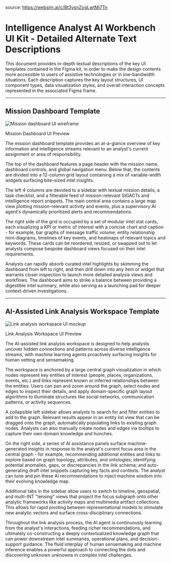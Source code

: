 source: https://websim.ai/c/Bt3ysnZogLwtMi7Tn

# Intelligence Analyst AI Workbench UI Kit - Detailed Alternate Text Descriptions

This document provides in-depth textual descriptions of the key UI templates contained in the Figma kit, in order to make the design contents more accessible to users of assistive technologies or in low-bandwidth situations. Each description captures the key layout structures, UI component types, data visualization styles, and overall interaction concepts represented in the associated Figma frame.

---

## Mission Dashboard Template

![Mission dashboard UI wireframe](https://www.figma.com/community/file/1234567890/intel-analyst-workbench/intelligence-analyst-ui-kit-/mission-dashboard-preview.png)

Mission Dashboard UI Preview

The mission dashboard template provides an at-a-glance overview of key information and intelligence streams relevant to an analyst's current assignment or area of responsibility.

The top of the dashboard features a page header with the mission name, dashboard controls, and global navigation menu. Below that, the contents are divided into a 12-column grid layout containing a mix of variable-width widgets surfacing bite-sized intel insights.

The left 4 columns are devoted to a sidebar with textual mission details, a task checklist, and a filterable feed of mission-relevant SIGACTs and intelligence report snippets. The main central area contains a large map view plotting mission-relevant activity and events, plus a supervisory AI agent's dynamically prioritized alerts and recommendations.

The right side of the grid is occupied by a set of modular intel stat cards, each visualizing a KPI or metric of interest with a concise chart and caption - for example, bar graphs of message traffic volume, entity relationship mini-diagrams, timelines of key events, and heatmaps of relevant topics and keywords. These cards can be reordered, resized, or swapped out to let analysts compose bespoke dashboard views focused on their intel requirements.

Analysts can rapidly absorb curated intel highlights by skimming the dashboard from left to right, and then drill down into any item or widget that warrants closer inspection to launch more detailed analysis views and workflows. The dashboard aims to strike a balance between providing a digestible intel summary, while also serving as a launching pad for deeper context-driven investigations.

---

## AI-Assisted Link Analysis Workspace Template

![Link analysis workspace UI mockup](https://www.figma.com/community/file/1234567890/intel-analyst-workbench/intelligence-analyst-ui-kit-/link-analysis-preview.png)

Link Analysis Workspace UI Preview

The AI-assisted link analysis workspace is designed to help analysts uncover hidden connections and patterns across diverse intelligence streams, with machine learning agents proactively surfacing insights for human vetting and sensemaking.

The workspace is anchored by a large central graph visualization in which nodes represent key entities of interest (people, places, organizations, events, etc.) and links represent known or inferred relationships between the entities. Users can pan and zoom around the graph, select nodes and edges to inspect their details, and apply domain-specific graph layout algorithms to illuminate structures like social networks, communication patterns, or activity sequences.

A collapsible left sidebar allows analysts to search for and filter entities to add to the graph. Relevant results appear in an entity list view that can be dragged onto the graph, automatically populating links to existing graph nodes. Analysts can also manually create nodes and edges via tooltips to capture their own domain knowledge and hunches.

On the right side, a series of AI assistance panels surface machine-generated insights in response to the analyst's current focus area in the central graph - for example, recommending additional entities and links to explore based on graph topology, attributes, and ontologies; identifying potential anomalies, gaps, or discrepancies in the link schema; and auto-generating draft intel snippets capturing key facts and contexts. The analyst can tune and pin these AI recommendations to inject machine wisdom into their evolving knowledge map.

Additional tabs in the sidebar allow users to switch to timeline, geospatial, and multi-INT "lensing" views that project the focus subgraph onto other analytic frameworks like activity maps and multimedia artifact collections. This allows for rapid pivoting between representational models to stimulate new analytic vectors and surface cross-disciplinary connections.

Throughout the link analysis process, the AI agent is continuously learning from the analyst's interactions, feeding richer recommendations, and ultimately co-constructing a deeply contextualized knowledge graph that can power downstream intel summaries, operational plans, and decision-support guidance. The fluid interplay of human sensemaking and machine inference enables a powerful approach to connecting the dots and discovering unknown unknowns in complex intel challenges.


